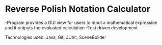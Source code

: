 # Reverse Polish Notation Calculator

-Program provides a GUI view for users to input a mathematical expression and it outputs the evaluated calculation
-Test driven development

Technologies used: Java, Git, JUnit, SceneBuilder 
